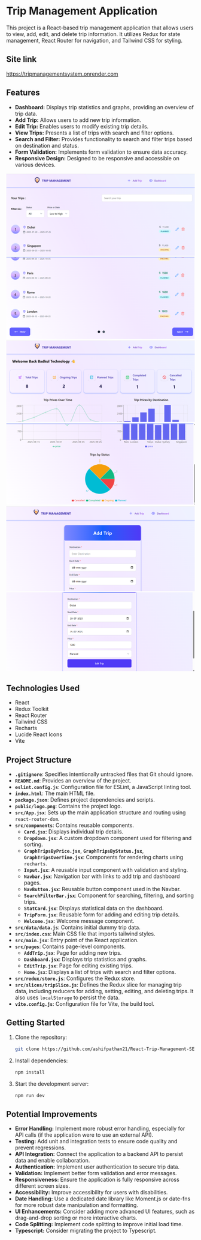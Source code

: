 # Trip Management Application

This project is a React-based trip management application that allows users to view, add, edit, and delete trip information. It utilizes Redux for state management, React Router for navigation, and Tailwind CSS for styling.

## Site link

https://tripmanagementsystem.onrender.com

## Features

- **Dashboard:** Displays trip statistics and graphs, providing an overview of trip data.
- **Add Trip:** Allows users to add new trip information.
- **Edit Trip:** Enables users to modify existing trip details.
- **View Trips:** Presents a list of trips with search and filter options.
- **Search and Filter:** Provides functionality to search and filter trips based on destination and status.
- **Form Validation:** Implements form validation to ensure data accuracy.
- **Responsive Design:** Designed to be responsive and accessible on various devices.

![Alt Text](./public/home.png)
![Alt Text](./public/pagination.png)
![Alt Text](./public/dashboard1.png)
![Alt Text](./public/dashboard2.png)
![Alt Text](./public/addtrip.png)
![Alt Text](./public/edittrip.png)

## Technologies Used

- React
- Redux Toolkit
- React Router
- Tailwind CSS
- Recharts
- Lucide React Icons
- Vite

## Project Structure

- **`.gitignore`**: Specifies intentionally untracked files that Git should ignore.
- **`README.md`**: Provides an overview of the project.
- **`eslint.config.js`**: Configuration file for ESLint, a JavaScript linting tool.
- **`index.html`**: The main HTML file.
- **`package.json`**: Defines project dependencies and scripts.
- **`public/logo.png`**: Contains the project logo.
- **`src/App.jsx`**: Sets up the main application structure and routing using `react-router-dom`.
- **`src/components`**: Contains reusable components.
  - **`Card.jsx`**: Displays individual trip details.
  - **`Dropdown.jsx`**: A custom dropdown component used for filtering and sorting.
  - **`GraphTripsByPrice.jsx`**, **`GraphTripsByStatus.jsx`**, **`GraphTripsOverTime.jsx`**: Components for rendering charts using `recharts`.
  - **`Input.jsx`**: A reusable input component with validation and styling.
  - **`Navbar.jsx`**: Navigation bar with links to add trip and dashboard pages.
  - **`NavButton.jsx`**: Reusable button component used in the Navbar.
  - **`SearchFilterBar.jsx`**: Component for searching, filtering, and sorting trips.
  - **`StatCard.jsx`**: Displays statistical data on the dashboard.
  - **`TripForm.jsx`**: Reusable form for adding and editing trip details.
  - **`Welcome.jsx`**: Welcome message component.
- **`src/data/data.js`**: Contains initial dummy trip data.
- **`src/index.css`**: Main CSS file that imports tailwind styles.
- **`src/main.jsx`**: Entry point of the React application.
- **`src/pages`**: Contains page-level components.
  - **`AddTrip.jsx`**: Page for adding new trips.
  - **`Dashboard.jsx`**: Displays trip statistics and graphs.
  - **`EditTrip.jsx`**: Page for editing existing trips.
  - **`Home.jsx`**: Displays a list of trips with search and filter options.
- **`src/redux/store.js`**: Configures the Redux store.
- **`src/slices/tripSlice.js`**: Defines the Redux slice for managing trip data, including reducers for adding, setting, editing, and deleting trips. It also uses `localStorage` to persist the data.
- **`vite.config.js`**: Configuration file for Vite, the build tool.

## Getting Started

1.  Clone the repository:

    ```bash
    git clone https://github.com/ashifpathan21/React-Trip-Management-SEP-2025-BT-REACT-OCT-2025-372.git
    ```

2.  Install dependencies:

    ```bash
    npm install
    ```

3.  Start the development server:

    ```bash
    npm run dev
    ```

## Potential Improvements

- **Error Handling:** Implement more robust error handling, especially for API calls (if the application were to use an external API).
- **Testing:** Add unit and integration tests to ensure code quality and prevent regressions.
- **API Integration:** Connect the application to a backend API to persist data and enable collaboration.
- **Authentication:** Implement user authentication to secure trip data.
- **Validation:** Implement better form validation and error messages.
- **Responsiveness:** Ensure the application is fully responsive across different screen sizes.
- **Accessibility:** Improve accessibility for users with disabilities.
- **Date Handling:** Use a dedicated date library like Moment.js or date-fns for more robust date manipulation and formatting.
- **UI Enhancements:** Consider adding more advanced UI features, such as drag-and-drop sorting or more interactive charts.
- **Code Splitting:** Implement code splitting to improve initial load time.
- **Typescript:** Consider migrating the project to Typescript.
